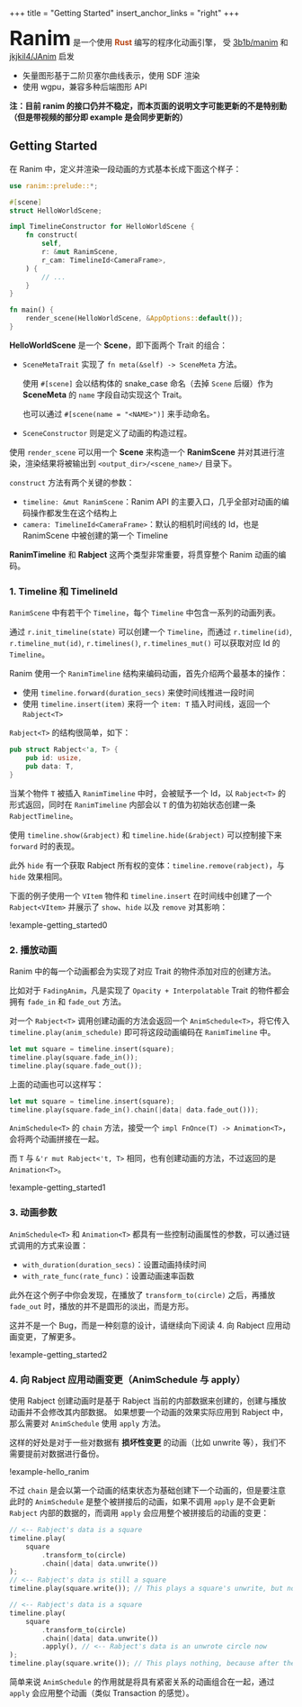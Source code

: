 +++
title = "Getting Started"
insert_anchor_links = "right"
+++

<p>
<span style="font-size: 36px; font-weight: bold;">Ranim</span>
是一个使用 <span style="color: rgb(183, 65, 14); font-weight: bold;">Rust</span> 编写的程序化动画引擎，
受 <a href="https://github.com/3b1b/manim">3b1b/manim</a> 和 <a href="https://github.com/jkjkil4/JAnim">jkjkil4/JAnim</a> 启发
</p>

- 矢量图形基于二阶贝塞尔曲线表示，使用 SDF 渲染
- 使用 wgpu，兼容多种后端图形 API

**注：目前 ranim 的接口仍并不稳定，而本页面的说明文字可能更新的不是特别勤（但是带视频的部分即 example 是会同步更新的）**

## Getting Started

在 Ranim 中，定义并渲染一段动画的方式基本长成下面这个样子：

```rust
use ranim::prelude::*;

#[scene]
struct HelloWorldScene;

impl TimelineConstructor for HelloWorldScene {
    fn construct(
        self,
        r: &mut RanimScene,
        r_cam: TimelineId<CameraFrame>,
    ) {
        // ...
    }
}

fn main() {
    render_scene(HelloWorldScene, &AppOptions::default());
}
```

**HelloWorldScene** 是一个 **Scene**，即下面两个 Trait 的组合：
- `SceneMetaTrait` 实现了 `fn meta(&self) -> SceneMeta` 方法。

  使用 `#[scene]` 会以结构体的 snake_case 命名（去掉 `Scene` 后缀）作为 **SceneMeta** 的 `name` 字段自动实现这个 Trait。

  也可以通过 `#[scene(name = "<NAME>")]` 来手动命名。

- `SceneConstructor` 则是定义了动画的构造过程。

使用 `render_scene` 可以用一个 **Scene** 来构造一个 **RanimScene** 并对其进行渲染，渲染结果将被输出到 `<output_dir>/<scene_name>/` 目录下。

`construct` 方法有两个关键的参数：
- `timeline: &mut RanimScene`：Ranim API 的主要入口，几乎全部对动画的编码操作都发生在这个结构上
- `camera: TimelineId<CameraFrame>`：默认的相机时间线的 Id，也是 RanimScene 中被创建的第一个 Timeline

**RanimTimeline** 和 **Rabject** 这两个类型非常重要，将贯穿整个 Ranim 动画的编码。

### 1. Timeline 和 TimelineId

`RanimScene` 中有若干个 `Timeline`，每个 `Timeline` 中包含一系列的动画列表。

通过 `r.init_timeline(state)` 可以创建一个 `Timeline`，而通过 `r.timeline(id)`, `r.timeline_mut(id)`, `r.timelines()`, `r.timelines_mut()` 可以获取对应 Id 的 `Timeline`。



Ranim 使用一个 `RanimTimeline` 结构来编码动画，首先介绍两个最基本的操作：
- 使用 `timeline.forward(duration_secs)` 来使时间线推进一段时间
- 使用 `timeline.insert(item)` 来将一个 `item: T` 插入时间线，返回一个 `Rabject<T>`

`Rabject<T>` 的结构很简单，如下：

```rust
pub struct Rabject<'a, T> {
    pub id: usize,
    pub data: T,
}
```

当某个物件 `T` 被插入 `RanimTimeline` 中时，会被赋予一个 Id，以 `Rabject<T>` 的形式返回，同时在 `RanimTimeline` 内部会以 `T` 的值为初始状态创建一条 `RabjectTimeline`。

使用 `timeline.show(&rabject)` 和 `timeline.hide(&rabject)` 可以控制接下来 `forward` 时的表现。

此外 `hide` 有一个获取 Rabject 所有权的变体：`timeline.remove(rabject)`，与 `hide` 效果相同。

下面的例子使用一个 `VItem` 物件和 `timeline.insert` 在时间线中创建了一个 `Rabject<VItem>` 并展示了 `show`、`hide` 以及 `remove` 对其影响：

!example-getting_started0

### 2. 播放动画

Ranim 中的每一个动画都会为实现了对应 Trait 的物件添加对应的创建方法。

比如对于 `FadingAnim`，凡是实现了 `Opacity + Interpolatable` Trait 的物件都会拥有 `fade_in` 和 `fade_out` 方法。

对一个 `Rabject<T>` 调用创建动画的方法会返回一个 `AnimSchedule<T>`，将它传入 `timeline.play(anim_schedule)` 即可将这段动画编码在 `RanimTimeline` 中。

```rust
let mut square = timeline.insert(square);
timeline.play(square.fade_in());
timeline.play(square.fade_out());
```

上面的动画也可以这样写：
```rust
let mut square = timeline.insert(square);
timeline.play(square.fade_in().chain(|data| data.fade_out()));
```

`AnimSchedule<T>` 的 `chain` 方法，接受一个 `impl FnOnce(T) -> Animation<T>`，会将两个动画拼接在一起。

而 `T` 与 `&'r mut Rabject<'t, T>` 相同，也有创建动画的方法，不过返回的是 `Animation<T>`。

!example-getting_started1

### 3. 动画参数

`AnimSchedule<T>` 和 `Animation<T>` 都具有一些控制动画属性的参数，可以通过链式调用的方式来设置：
- `with_duration(duration_secs)`：设置动画持续时间
- `with_rate_func(rate_func)`：设置动画速率函数

此外在这个例子中你会发现，在播放了 `transform_to(circle)` 之后，再播放 `fade_out` 时，播放的并不是圆形的淡出，而是方形。

这并不是一个 Bug，而是一种刻意的设计，请继续向下阅读 4. 向 Rabject 应用动画变更，了解更多。

!example-getting_started2

### 4. 向 Rabject 应用动画变更（AnimSchedule 与 apply）

使用 Rabject 创建动画时是基于 Rabject 当前的内部数据来创建的，创建与播放动画并不会修改其内部数据。
如果想要一个动画的效果实际应用到 Rabject 中，那么需要对 `AnimSchedule` 使用 `apply` 方法。

这样的好处是对于一些对数据有 **损坏性变更** 的动画（比如 unwrite 等），我们不需要提前对数据进行备份。

!example-hello_ranim

不过 `chain` 是会以第一个动画的结束状态为基础创建下一个动画的，但是要注意此时的 `AnimSchedule` 是整个被拼接后的动画，如果不调用 `apply` 是不会更新 `Rabject` 内部的数据的，而调用 `apply` 会应用整个被拼接后的动画的变更：

```rust
// <-- Rabject's data is a square
timeline.play(
    square
        .transform_to(circle)
        .chain(|data| data.unwrite())
);
// <-- Rabject's data is still a square
timeline.play(square.write()); // This plays a square's unwrite, but not circle's
```

```rust
// <-- Rabject's data is a square
timeline.play(
    square
        .transform_to(circle)
        .chain(|data| data.unwrite())
        .apply(), // <-- Rabject's data is an unwrote circle now
);
timeline.play(square.write()); // This plays nothing, because after the apply, the data is empty（unwrote circle）
```

简单来说 `AnimSchedule` 的作用就是将具有紧密关系的动画组合在一起，通过 `apply` 会应用整个动画（类似 Transaction 的感觉）。